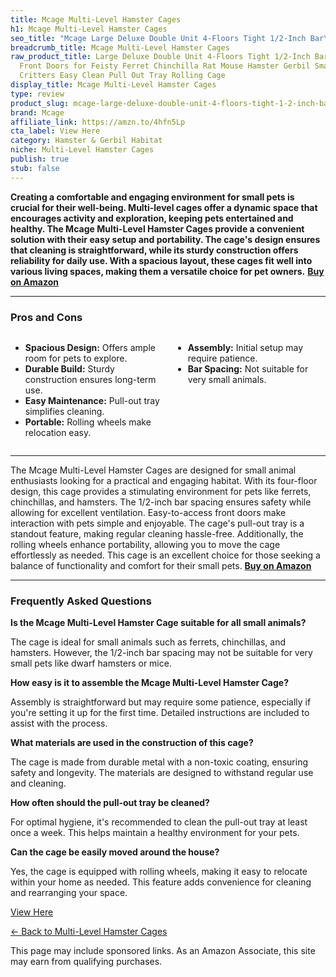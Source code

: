 ```yaml
---
title: Mcage Multi-Level Hamster Cages
h1: Mcage Multi-Level Hamster Cages
seo_title: "Mcage Large Deluxe Double Unit 4-Floors Tight 1/2-Inch Bar\u2026"
breadcrumb_title: Mcage Multi-Level Hamster Cages
raw_product_title: Large Deluxe Double Unit 4-Floors Tight 1/2-Inch Bar Spacing Durable
  Front Doors for Feisty Ferret Chinchilla Rat Mouse Hamster Gerbil Small Animals
  Critters Easy Clean Pull Out Tray Rolling Cage
display_title: Mcage Multi-Level Hamster Cages
type: review
product_slug: mcage-large-deluxe-double-unit-4-floors-tight-1-2-inch-bar-spacing-dura-18901524
brand: Mcage
affiliate_link: https://amzn.to/4hfn5Lp
cta_label: View Here
category: Hamster & Gerbil Habitat
niche: Multi-Level Hamster Cages
publish: true
stub: false
---
```


<div id="intro" class="full-width">
  <p><strong>Creating a comfortable and engaging environment for small pets is crucial for their well-being. Multi-level cages offer a dynamic space that encourages activity and exploration, keeping pets entertained and healthy. The Mcage Multi-Level Hamster Cages provide a convenient solution with their easy setup and portability. The cage's design ensures that cleaning is straightforward, while its sturdy construction offers reliability for daily use. With a spacious layout, these cages fit well into various living spaces, making them a versatile choice for pet owners.</strong> <a href="https://amzn.to/4hfn5Lp" rel="nofollow sponsored noopener" target="_blank"><strong>Buy on Amazon</strong></a></p>
</div>

<hr />
<h3 id="pros-cons">Pros and Cons</h3>
<div class="pc-grid" style="display:grid;grid-template-columns:1fr 1fr;gap:16px;">
  <ul>
    <li><strong>Spacious Design:</strong> Offers ample room for pets to explore.</li>
    <li><strong>Durable Build:</strong> Sturdy construction ensures long-term use.</li>
    <li><strong>Easy Maintenance:</strong> Pull-out tray simplifies cleaning.</li>
    <li><strong>Portable:</strong> Rolling wheels make relocation easy.</li>
  </ul>
  <ul>
    <li><strong>Assembly:</strong> Initial setup may require patience.</li>
    <li><strong>Bar Spacing:</strong> Not suitable for very small animals.</li>
  </ul>
</div>
<hr />

<div class="full-width">
  <p>The Mcage Multi-Level Hamster Cages are designed for small animal enthusiasts looking for a practical and engaging habitat. With its four-floor design, this cage provides a stimulating environment for pets like ferrets, chinchillas, and hamsters. The 1/2-inch bar spacing ensures safety while allowing for excellent ventilation. Easy-to-access front doors make interaction with pets simple and enjoyable. The cage's pull-out tray is a standout feature, making regular cleaning hassle-free. Additionally, the rolling wheels enhance portability, allowing you to move the cage effortlessly as needed. This cage is an excellent choice for those seeking a balance of functionality and comfort for their small pets. <a href="https://amzn.to/4hfn5Lp" rel="nofollow sponsored noopener" target="_blank"><strong>Buy on Amazon</strong></a></p>
</div>

<hr />
<h3 id="faqs">Frequently Asked Questions</h3>

<p><strong>Is the Mcage Multi-Level Hamster Cage suitable for all small animals?</strong></p>
<p>The cage is ideal for small animals such as ferrets, chinchillas, and hamsters. However, the 1/2-inch bar spacing may not be suitable for very small pets like dwarf hamsters or mice.</p>

<p><strong>How easy is it to assemble the Mcage Multi-Level Hamster Cage?</strong></p>
<p>Assembly is straightforward but may require some patience, especially if you're setting it up for the first time. Detailed instructions are included to assist with the process.</p>

<p><strong>What materials are used in the construction of this cage?</strong></p>
<p>The cage is made from durable metal with a non-toxic coating, ensuring safety and longevity. The materials are designed to withstand regular use and cleaning.</p>

<p><strong>How often should the pull-out tray be cleaned?</strong></p>
<p>For optimal hygiene, it's recommended to clean the pull-out tray at least once a week. This helps maintain a healthy environment for your pets.</p>

<p><strong>Can the cage be easily moved around the house?</strong></p>
<p>Yes, the cage is equipped with rolling wheels, making it easy to relocate within your home as needed. This feature adds convenience for cleaning and rearranging your space.</p>
<p><a class="btn" href="https://amzn.to/4hfn5Lp" target="_blank" rel="nofollow sponsored noopener">View Here</a></p>
<p><a href="/roundups/hamster-gerbil-habitat/multi-level-hamster-cages/">← Back to Multi-Level Hamster Cages</a></p>
<aside class="disclosure">This page may include sponsored links. As an Amazon Associate, this site may earn from qualifying purchases.</aside>
